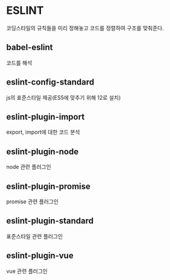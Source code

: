 # ESLINT
  코딩스타일의 규칙들을 미리 정해놓고 코드를 정렬하여 구조를 맞춰준다.
## babel-eslint
  코드를 해석
## eslint-config-standard
  js의 표준스타일 제공(ES5에 맞추기 위해 12로 설치)
## eslint-plugin-import
  export, import에 대한 코드 분석
## eslint-plugin-node
  node 관련 플러그인
## eslint-plugin-promise
  promise 관련 플러그인
## eslint-plugin-standard
  표준스타일 관련 플러그인
## eslint-plugin-vue
  vue 관련 플러그인
